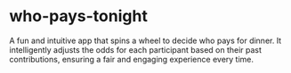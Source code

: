 # who-pays-tonight
A fun and intuitive app that spins a wheel to decide who pays for dinner. It intelligently adjusts the odds for each participant based on their past contributions, ensuring a fair and engaging experience every time.
